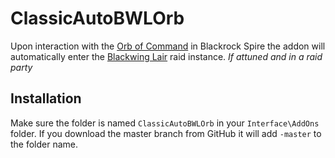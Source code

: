 # ClassicAutoBWLOrb

Upon interaction with the [Orb of Command](https://classic.wowhead.com/object=179879/orb-of-command) in Blackrock Spire the addon will automatically enter the [Blackwing Lair](https://classic.wowhead.com/blackwing-lair) raid instance. *If attuned and in a raid party*

## Installation

Make sure the folder is named `ClassicAutoBWLOrb` in your `Interface\AddOns` folder. If you download the master branch from GitHub it will add `-master` to the folder name.
